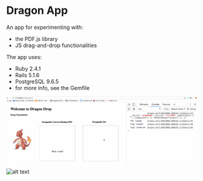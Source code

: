 # Dragon App

An app for experimenting with:
- the PDF.js library
- JS drag-and-drop functionalities

The app uses:
- Ruby 2.4.1
- Rails 5.1.6
- PostgreSQL 9.6.5
- for more info, see the Gemfile

![alt text](https://github.com/gingin77/dragon_app/blob/master/dragon_drop_with_clicks.gif)
![alt text](https://github.com/gingin77/dragon_app/blob/master/draw_rectangles_on_pdf.gif)